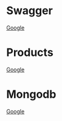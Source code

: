 # Swagger
[Google](http://localhost:5000/docs/#/Products/get_products__id_)

# Products
[Google](http://localhost:5000/products)

# Mongodb 
[Google](https://cloud.mongodb.com/v2/65e02cc740771a154c8d8605#/metrics/replicaSet/65e03538d0598d6722c04e68/explorer/test/products/find)
